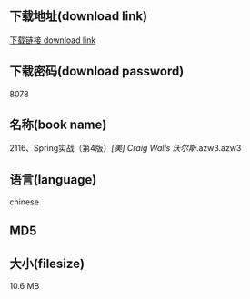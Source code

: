 ## 下载地址(download link)
[下载链接 download link](https://voluble-croquembouche-d321dc.netlify.app/?s=2116%E3%80%81Spring%E5%AE%9E%E6%88%98%EF%BC%88%E7%AC%AC4%E7%89%88%EF%BC%89_%5B%E7%BE%8E%5D+Craig+Walls+%E6%B2%83%E5%B0%94%E6%96%AF_.azw3)

## 下载密码(download password)
8078

## 名称(book name)
2116、Spring实战（第4版）_[美] Craig Walls 沃尔斯_.azw3.azw3

## 语言(language)
chinese

## MD5


## 大小(filesize)
10.6 MB
